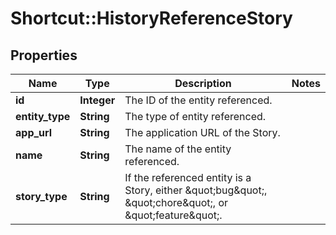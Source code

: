 # Shortcut::HistoryReferenceStory

## Properties
Name | Type | Description | Notes
------------ | ------------- | ------------- | -------------
**id** | **Integer** | The ID of the entity referenced. | 
**entity_type** | **String** | The type of entity referenced. | 
**app_url** | **String** | The application URL of the Story. | 
**name** | **String** | The name of the entity referenced. | 
**story_type** | **String** | If the referenced entity is a Story, either \&quot;bug\&quot;, \&quot;chore\&quot;, or \&quot;feature\&quot;. | 

